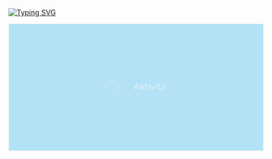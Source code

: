 [![Typing SVG](https://readme-typing-svg.demolab.com?font=Fira+Code&pause=1000&random=false&width=435&lines=I'm+Even.+Open+Source+is+fun!+%F0%9F%91%A8%F0%9F%8F%BD%E2%80%8D%F0%9F%92%BB)](https://git.io/typing-svg)

<img src="https://github.com/evenstensberg/evenstensberg/raw/master/logo.png" alt="" />